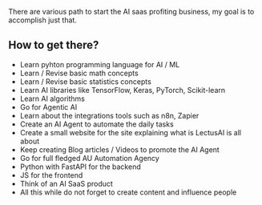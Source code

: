 There are various path to start the AI saas profiting business, my goal is to accomplish just that.

## How to get there?
- Learn pyhton programming language for AI / ML 
- Learn / Revise basic math concepts
- Learn / Revise basic statistics concepts
- Learn AI libraries like TensorFlow, Keras, PyTorch, Scikit-learn
- Learn AI algorithms
- Go for Agentic AI 
- Learn about the integrations tools such as n8n, Zapier
- Create an AI Agent to automate the daily tasks 
- Create a small website for the site explaining what is LectusAI is all about
- Keep creating Blog articles / Videos to promote the AI Agent
- Go for full fledged AU Automation Agency 
- Python with FastAPI for the backend
- JS for the frontend
- Think of an AI SaaS product
- All this while do not forget to create content and influence people

